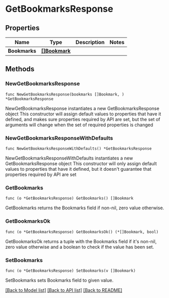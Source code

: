 # GetBookmarksResponse

## Properties

Name | Type | Description | Notes
------------ | ------------- | ------------- | -------------
**Bookmarks** | [**[]Bookmark**](Bookmark.md) |  | 

## Methods

### NewGetBookmarksResponse

`func NewGetBookmarksResponse(bookmarks []Bookmark, ) *GetBookmarksResponse`

NewGetBookmarksResponse instantiates a new GetBookmarksResponse object
This constructor will assign default values to properties that have it defined,
and makes sure properties required by API are set, but the set of arguments
will change when the set of required properties is changed

### NewGetBookmarksResponseWithDefaults

`func NewGetBookmarksResponseWithDefaults() *GetBookmarksResponse`

NewGetBookmarksResponseWithDefaults instantiates a new GetBookmarksResponse object
This constructor will only assign default values to properties that have it defined,
but it doesn't guarantee that properties required by API are set

### GetBookmarks

`func (o *GetBookmarksResponse) GetBookmarks() []Bookmark`

GetBookmarks returns the Bookmarks field if non-nil, zero value otherwise.

### GetBookmarksOk

`func (o *GetBookmarksResponse) GetBookmarksOk() (*[]Bookmark, bool)`

GetBookmarksOk returns a tuple with the Bookmarks field if it's non-nil, zero value otherwise
and a boolean to check if the value has been set.

### SetBookmarks

`func (o *GetBookmarksResponse) SetBookmarks(v []Bookmark)`

SetBookmarks sets Bookmarks field to given value.



[[Back to Model list]](../README.md#documentation-for-models) [[Back to API list]](../README.md#documentation-for-api-endpoints) [[Back to README]](../README.md)


